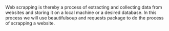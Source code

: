 Web scrapping is thereby a process of extracting and collecting data from websites and storing it on a local machine or a desired database. In this process we will use beautifulsoup and requests package to do the process of scrapping a website.
